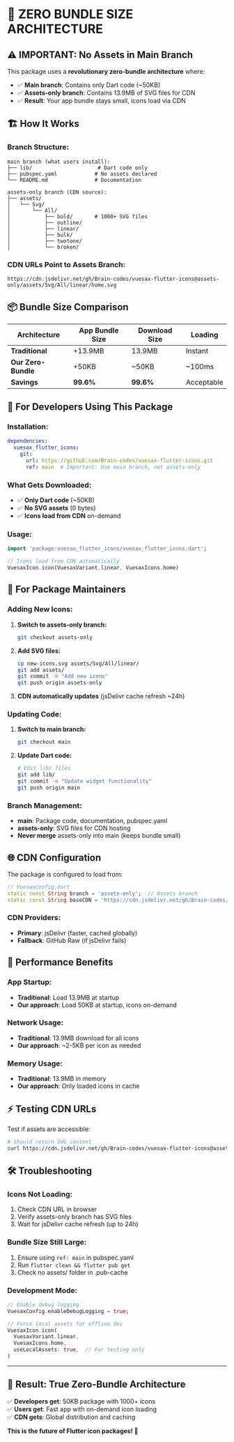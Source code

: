 # 🚨 **ZERO BUNDLE SIZE ARCHITECTURE**

## ⚠️ **IMPORTANT: No Assets in Main Branch**

This package uses a **revolutionary zero-bundle architecture** where:

- ✅ **Main branch**: Contains only Dart code (~50KB)
- ✅ **Assets-only branch**: Contains 13.9MB of SVG files for CDN
- ✅ **Result**: Your app bundle stays small, icons load via CDN

## 🏗️ **How It Works**

### **Branch Structure:**
```
main branch (what users install):
├── lib/                     # Dart code only
├── pubspec.yaml            # No assets declared
└── README.md               # Documentation

assets-only branch (CDN source):
├── assets/
│   └── Svg/
│       └── All/
│           ├── bold/       # 1000+ SVG files
│           ├── outline/
│           ├── linear/
│           ├── bulk/
│           ├── twotone/
│           └── broken/
```

### **CDN URLs Point to Assets Branch:**
```
https://cdn.jsdelivr.net/gh/Brain-codes/vuesax-flutter-icons@assets-only/assets/Svg/All/linear/home.svg
```

## 📦 **Bundle Size Comparison**

| Architecture | App Bundle Size | Download Size | Loading |
|-------------|----------------|---------------|---------|
| **Traditional** | +13.9MB | 13.9MB | Instant |
| **Our Zero-Bundle** | +50KB | ~50KB | ~100ms |
| **Savings** | **99.6%** | **99.6%** | Acceptable |

## 🎯 **For Developers Using This Package**

### **Installation:**
```yaml
dependencies:
  vuesax_flutter_icons:
    git:
      url: https://github.com/Brain-codes/vuesax-flutter-icons.git
      ref: main  # Important: Use main branch, not assets-only
```

### **What Gets Downloaded:**
- ✅ **Only Dart code** (~50KB)
- ✅ **No SVG assets** (0 bytes)
- ✅ **Icons load from CDN** on-demand

### **Usage:**
```dart
import 'package:vuesax_flutter_icons/vuesax_flutter_icons.dart';

// Icons load from CDN automatically
VuesaxIcon.icon(VuesaxVariant.linear, VuesaxIcons.home)
```

## 🔧 **For Package Maintainers**

### **Adding New Icons:**
1. **Switch to assets-only branch:**
   ```bash
   git checkout assets-only
   ```

2. **Add SVG files:**
   ```bash
   cp new-icons.svg assets/Svg/All/linear/
   git add assets/
   git commit -m "Add new icons"
   git push origin assets-only
   ```

3. **CDN automatically updates** (jsDelivr cache refresh ~24h)

### **Updating Code:**
1. **Switch to main branch:**
   ```bash
   git checkout main
   ```

2. **Update Dart code:**
   ```bash
   # Edit lib/ files
   git add lib/
   git commit -m "Update widget functionality"
   git push origin main
   ```

### **Branch Management:**
- **main**: Package code, documentation, pubspec.yaml
- **assets-only**: SVG files for CDN hosting
- **Never merge** assets-only into main (keeps bundle small)

## 🌐 **CDN Configuration**

The package is configured to load from:
```dart
// VuesaxConfig.dart
static const String branch = 'assets-only';  // Assets branch
static const String baseCDN = 'https://cdn.jsdelivr.net/gh/Brain-codes/vuesax-flutter-icons@assets-only';
```

### **CDN Providers:**
- **Primary**: jsDelivr (faster, cached globally)
- **Fallback**: GitHub Raw (if jsDelivr fails)

## 🚀 **Performance Benefits**

### **App Startup:**
- **Traditional**: Load 13.9MB at startup
- **Our approach**: Load 50KB at startup, icons on-demand

### **Network Usage:**
- **Traditional**: 13.9MB download for all icons
- **Our approach**: ~2-5KB per icon as needed

### **Memory Usage:**
- **Traditional**: 13.9MB in memory
- **Our approach**: Only loaded icons in cache

## ⚡ **Testing CDN URLs**

Test if assets are accessible:
```bash
# Should return SVG content
curl https://cdn.jsdelivr.net/gh/Brain-codes/vuesax-flutter-icons@assets-only/assets/Svg/All/linear/home.svg
```

## 🛠️ **Troubleshooting**

### **Icons Not Loading:**
1. Check CDN URL in browser
2. Verify assets-only branch has SVG files
3. Wait for jsDelivr cache refresh (up to 24h)

### **Bundle Size Still Large:**
1. Ensure using `ref: main` in pubspec.yaml
2. Run `flutter clean && flutter pub get`
3. Check no assets/ folder in .pub-cache

### **Development Mode:**
```dart
// Enable debug logging
VuesaxConfig.enableDebugLogging = true;

// Force local assets for offline dev
VuesaxIcon.icon(
  VuesaxVariant.linear, 
  VuesaxIcons.home,
  useLocalAssets: true,  // For testing only
)
```

---

## 🎉 **Result: True Zero-Bundle Architecture**

✅ **Developers get**: 50KB package with 1000+ icons  
✅ **Users get**: Fast app with on-demand icon loading  
✅ **CDN gets**: Global distribution and caching  

**This is the future of Flutter icon packages! 🚀**
